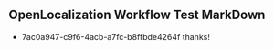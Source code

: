 ## OpenLocalization Workflow Test MarkDown
* 7ac0a947-c9f6-4acb-a7fc-b8ffbde4264f thanks!

<!--HONumber=Jul16_HO3-->


